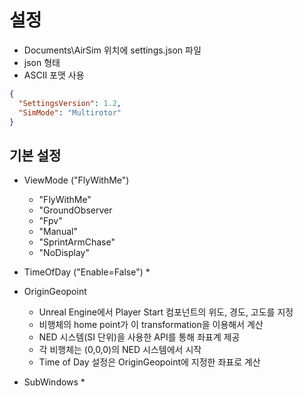 # 설정
 * Documents\AirSim 위치에 settings.json 파일
 * json 형태
 * ASCII 포맷 사용
```json
{
  "SettingsVersion": 1.2,
  "SimMode": "Multirotor"
}
```


## 기본 설정
 * ViewMode ("FlyWithMe")
   * "FlyWithMe"
   * "GroundObserver
   * "Fpv"
   * "Manual"
   * "SprintArmChase"
   * "NoDisplay"

 * TimeOfDay ("Enable=False")
   * 

 * OriginGeopoint
   * Unreal Engine에서 Player Start 컴포넌트의 위도, 경도, 고도를 지정
   * 비행체의 home point가 이 transformation을 이용해서 계산
   * NED 시스템(SI 단위)을 사용한 API를 통해 좌표계 제공
   * 각 비행체는 (0,0,0)의 NED 시스템에서 시작
   * Time of Day 설정은 OriginGeopoint에 지정한 좌표로 계산

 * SubWindows
   * 